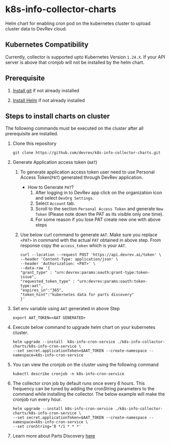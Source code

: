 # k8s-info-collector-charts
Helm chart for enabling cron pod on the kubernetes cluster to upload cluster data to DevRev cloud.

## Kubernetes Compatibility

Currently, collector is supported upto Kubernetes Version `1.24.X`.
If your API server is above that cronjob will not be installed by the helm chart.

## Prerequisite

1. [Install git](https://git-scm.com/downloads) if not already installed

2. [Install Helm](https://helm.sh/docs/intro/install) if not already installed

## Steps to install charts on cluster

The following commands must be executed on the cluster after all prerequisite are installed.

1. Clone this repository
   ``` 
   git clone https://github.com/devrev/k8s-info-collector-charts.git 
   ```
2. Generate Application access token (`AAT`)
   1. To generate application access token user need to use Personal Access Token(`PAT`) generated through DevRev application. 
      - How to Generate `PAT`?
        1. After logging in to DevRev app click on the organization icon and select `DevOrg Settings`.
        2. Select `Account` tab.
        3. Scroll to the section `Personal Access Token` and generate `New Token` (Please note down the PAT as its visible only one time).
        4. For some reason if you lose PAT create new one with above steps
   2. Use below curl command to generate `AAT`. Make sure you replace `<PAT>` in command with the actual `PAT` obtained in above step. From response copy the `access_token` which is your `AAT`.
   
       ```
       curl --location --request POST 'https://api.devrev.ai/token' \
       --header 'Content-Type: application/json' \
       --header 'Authorization: <PAT>' \
       --data-raw '{
       "grant_type" : "urn:devrev:params:oauth:grant-type:token-issue",
       "requested_token_type" : "urn:devrev:params:oauth:token-type:aat",
       "expires_in":"365",
       "token_hint":"kubernetes data for parts discovery"
       }'
       ```
3. Set env variable using `AAT` generated in above Step
    ```
    export AAT_TOKEN=<AAT GENERATED>
    ```
4. Execute below command to upgrade helm chart on your kubernetes cluster.
   ```  
   helm upgrade --install  k8s-info-cron-service ./k8s-info-collector-charts/k8s-info-cron-service \
   --set secret.applicationToken=$AAT_TOKEN --create-namespace --namespace=k8s-info-cron-service
   ```

5. You can view the cronjob on the cluster using the following command
   ``` 
   kubectl describe cronjob -n k8s-info-cron-service 
   ```

6. The collector cron job by default runs once every 6 hours. This frequency can be tuned by adding the cronString parameters to the command while
   installing the collector. The below example will make the cronjob run every hour.
   ``` 
   helm upgrade --install k8s-info-cron-service ./k8s-info-collector-charts/k8s-info-cron-service \
   --set secret.applicationToken=$AAT_TOKEN --create-namespace --namespace=k8s-info-cron-service \
   --set cronString='0 */1 * * *'
   ```
7. Learn more about Parts Discovery [here](https://devrev.ai/docs/product/parts)